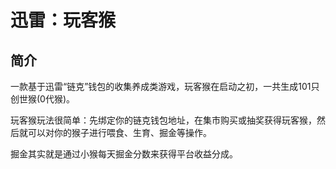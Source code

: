 # 迅雷：玩客猴
## 简介
一款基于迅雷“链克”钱包的收集养成类游戏，玩客猴在启动之初，一共生成101只创世猴(0代猴)。

玩客猴玩法很简单：先绑定你的链克钱包地址，在集市购买或抽奖获得玩客猴，然后就可以对你的猴子进行喂食、生育、掘金等操作。

掘金其实就是通过小猴每天掘金分数来获得平台收益分成。


